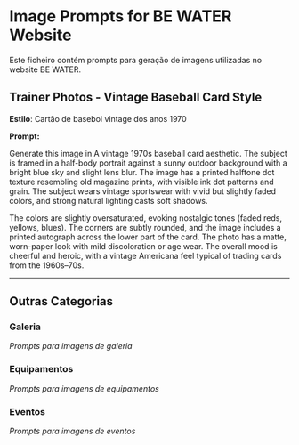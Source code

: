 # Image Prompts for BE WATER Website

Este ficheiro contém prompts para geração de imagens utilizadas no website BE WATER.

## Trainer Photos - Vintage Baseball Card Style

**Estilo**: Cartão de basebol vintage dos anos 1970

**Prompt:**

Generate this image in A vintage 1970s baseball card aesthetic. The subject is framed in a half-body portrait against a sunny outdoor background with a bright blue sky and slight lens blur. The image has a printed halftone dot texture resembling old magazine prints, with visible ink dot patterns and grain. The subject wears vintage sportswear with vivid but slightly faded colors, and strong natural lighting casts soft shadows.

The colors are slightly oversaturated, evoking nostalgic tones (faded reds, yellows, blues). The corners are subtly rounded, and the image includes a printed autograph across the lower part of the card. The photo has a matte, worn-paper look with mild discoloration or age wear. The overall mood is cheerful and heroic, with a vintage Americana feel typical of trading cards from the 1960s–70s.

---

## Outras Categorias

### Galeria
*Prompts para imagens de galeria*

### Equipamentos
*Prompts para imagens de equipamentos*

### Eventos
*Prompts para imagens de eventos* 